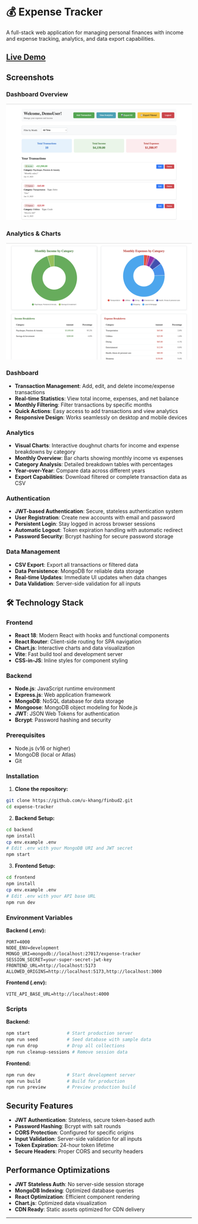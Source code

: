 # 💰 Expense Tracker

A full-stack web application for managing personal finances with income and expense tracking, analytics, and data export capabilities.

## [Live Demo](https://finbud2.onrender.com/)

## Screenshots

### Dashboard Overview
![Dashboard](images/dashboard.png)

### Analytics & Charts
![Analytics](images/analytics.png)

### **Dashboard**
- **Transaction Management**: Add, edit, and delete income/expense transactions
- **Real-time Statistics**: View total income, expenses, and net balance
- **Monthly Filtering**: Filter transactions by specific months
- **Quick Actions**: Easy access to add transactions and view analytics
- **Responsive Design**: Works seamlessly on desktop and mobile devices

### **Analytics**
- **Visual Charts**: Interactive doughnut charts for income and expense breakdowns by category
- **Monthly Overview**: Bar charts showing monthly income vs expenses
- **Category Analysis**: Detailed breakdown tables with percentages
- **Year-over-Year**: Compare data across different years
- **Export Capabilities**: Download filtered or complete transaction data as CSV

### **Authentication**
- **JWT-based Authentication**: Secure, stateless authentication system
- **User Registration**: Create new accounts with email and password
- **Persistent Login**: Stay logged in across browser sessions
- **Automatic Logout**: Token expiration handling with automatic redirect
- **Password Security**: Bcrypt hashing for secure password storage

### **Data Management**
- **CSV Export**: Export all transactions or filtered data
- **Data Persistence**: MongoDB for reliable data storage
- **Real-time Updates**: Immediate UI updates when data changes
- **Data Validation**: Server-side validation for all inputs

## 🛠️ Technology Stack

### **Frontend**
- **React 18**: Modern React with hooks and functional components
- **React Router**: Client-side routing for SPA navigation
- **Chart.js**: Interactive charts and data visualization
- **Vite**: Fast build tool and development server
- **CSS-in-JS**: Inline styles for component styling

### **Backend**
- **Node.js**: JavaScript runtime environment
- **Express.js**: Web application framework
- **MongoDB**: NoSQL database for data storage
- **Mongoose**: MongoDB object modeling for Node.js
- **JWT**: JSON Web Tokens for authentication
- **Bcrypt**: Password hashing and security


### **Prerequisites**
- Node.js (v16 or higher)
- MongoDB (local or Atlas)
- Git

### **Installation**

1. **Clone the repository:**
```bash
git clone https://github.com/u-khang/finbud2.git
cd expense-tracker
```

2. **Backend Setup:**
```bash
cd backend
npm install
cp env.example .env
# Edit .env with your MongoDB URI and JWT secret
npm start
```

3. **Frontend Setup:**
```bash
cd frontend
npm install
cp env.example .env
# Edit .env with your API base URL
npm run dev
```

### **Environment Variables**

**Backend (.env):**
```env
PORT=4000
NODE_ENV=development
MONGO_URI=mongodb://localhost:27017/expense-tracker
SESSION_SECRET=your-super-secret-jwt-key
FRONTEND_URL=http://localhost:5173
ALLOWED_ORIGINS=http://localhost:5173,http://localhost:3000
```

**Frontend (.env):**
```env
VITE_API_BASE_URL=http://localhost:4000
```


### **Scripts**

**Backend:**
```bash
npm start              # Start production server
npm run seed           # Seed database with sample data
npm run drop           # Drop all collections
npm run cleanup-sessions # Remove session data
```

**Frontend:**
```bash
npm run dev            # Start development server
npm run build          # Build for production
npm run preview        # Preview production build
```


## Security Features

- **JWT Authentication**: Stateless, secure token-based auth
- **Password Hashing**: Bcrypt with salt rounds
- **CORS Protection**: Configured for specific origins
- **Input Validation**: Server-side validation for all inputs
- **Token Expiration**: 24-hour token lifetime
- **Secure Headers**: Proper CORS and security headers

## Performance Optimizations

- **JWT Stateless Auth**: No server-side session storage
- **MongoDB Indexing**: Optimized database queries
- **React Optimization**: Efficient component rendering
- **Chart.js**: Optimized data visualization
- **CDN Ready**: Static assets optimized for CDN delivery


---

